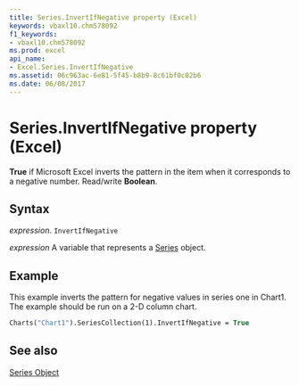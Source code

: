```yaml
---
title: Series.InvertIfNegative property (Excel)
keywords: vbaxl10.chm578092
f1_keywords:
- vbaxl10.chm578092
ms.prod: excel
api_name:
- Excel.Series.InvertIfNegative
ms.assetid: 06c963ac-6e81-5f45-b8b9-8c61bf0c02b6
ms.date: 06/08/2017
---
```



# Series.InvertIfNegative property (Excel)

 **True** if Microsoft Excel inverts the pattern in the item when it corresponds to a negative number. Read/write **Boolean**.


## Syntax

 _expression_. `InvertIfNegative`

 _expression_ A variable that represents a [Series](Excel.Series-graph-object.md) object.


## Example

This example inverts the pattern for negative values in series one in Chart1. The example should be run on a 2-D column chart.


```vb
Charts("Chart1").SeriesCollection(1).InvertIfNegative = True
```


## See also


[Series Object](Excel.Series(object).md)

